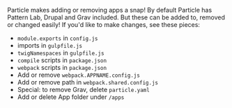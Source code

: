 Particle makes adding or removing apps a snap! By default Particle has Pattern Lab, Drupal and Grav included. But these can be added to, removed or changed easily! If you'd like to make changes, see these pieces:

* `module.exports` in `config.js`
* imports in `gulpfile.js`
* `twigNamespaces` in `gulpfile.js`
* `compile` scripts in `package.json`
* `webpack` scripts in `package.json`
* Add or remove `webpack.APPNAME.config.js`
* Add or remove path in `webpack.shared.config.js`
* Special: to remove Grav, delete `particle.yaml`
* Add or delete App folder under `/apps`